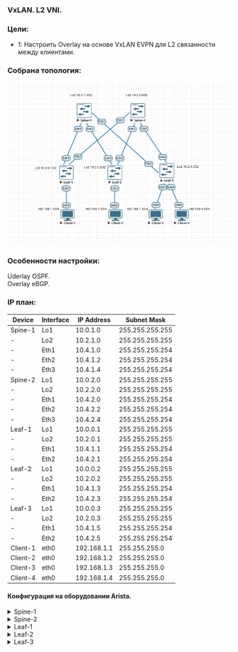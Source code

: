 ### VxLAN. L2 VNI.

### Цели:
- 1: Настроить Overlay на основе VxLAN EVPN для L2 связанности между клиентами.

### Собрана топология:
![image](main_topology_lab05.png)

### Особенности настройки:
Uderlay OSPF.<br>
Overlay eBGP.<br>

### IP план:
Device|Interface|IP Address|Subnet Mask
---|---|---|---
Spine-1|Lo1|10.0.1.0|255.255.255.255
-|Lo2|10.2.1.0|255.255.255.255
-|Eth1|10.4.1.0|255.255.255.254
-|Eth2|10.4.1.2|255.255.255.254
-|Eth3|10.4.1.4|255.255.255.254
Spine-2|Lo1|10.0.2.0|255.255.255.255
-|Lo2|10.2.2.0|255.255.255.255
-|Eth1|10.4.2.0|255.255.255.254
-|Eth2|10.4.2.2|255.255.255.254
-|Eth3|10.4.2.4|255.255.255.254
Leaf-1|Lo1|10.0.0.1|255.255.255.255
-|Lo2|10.2.0.1|255.255.255.255
-|Eth1|10.4.1.1|255.255.255.254
-|Eth2|10.4.2.1|255.255.255.254
Leaf-2|Lo1|10.0.0.2|255.255.255.255
-|Lo2|10.2.0.2|255.255.255.255
-|Eth1|10.4.1.3|255.255.255.254
-|Eth2|10.4.2.3|255.255.255.254
Leaf-3|Lo1|10.0.0.3|255.255.255.255
-|Lo2|10.2.0.3|255.255.255.255
-|Eth1|10.4.1.5|255.255.255.254
-|Eth2|10.4.2.5|255.255.255.254
Client-1|eth0|192.168.1.1|255.255.255.0
Client-2|eth0|192.168.1.2|255.255.255.0
Client-3|eth0|192.168.1.3|255.255.255.0
Client-4|eth0|192.168.1.4|255.255.255.0

#### Конфигурация на оборудовании Arista.
<details>
<summary> Spine-1 </summary>
#<br>
Spine-1#sh run<br>
! Command: show running-config<br>
! device: Spine-1 (vEOS-lab, EOS-4.29.2F)<br>
!<br>
! boot system flash:/vEOS-lab.swi<br>
!<br>
no aaa root<br>
!<br>
transceiver qsfp default-mode 4x10G<br>
!<br>
service routing protocols model multi-agent<br>
!<br>
hostname Spine-1<br>
!<br>
spanning-tree mode mstp<br>
!<br>
interface Ethernet1<br>
   description Leaf-1 | Eth1<br>
   mtu 9214<br>
   no switchport<br>
   ip address 10.4.1.0/31<br>
   ip ospf network point-to-point<br>
   ip ospf area 0.0.0.0<br>
!<br>
interface Ethernet2<br>
   description Leaf-2 | Eth1<br>
   mtu 9214<br>
   no switchport<br>
   ip address 10.4.1.2/31<br>
   ip ospf network point-to-point<br>
   ip ospf area 0.0.0.0<br>
!<br>
interface Ethernet3<br>
   description Leaf-3 | Eth1<br>
   mtu 9214<br>
   no switchport<br>
   ip address 10.4.1.4/31<br>
   ip ospf network point-to-point<br>
   ip ospf area 0.0.0.0<br>
!<br>
interface Loopback1<br>
   description Underlay<br>
   ip address 10.0.1.0/32<br>
   ip ospf area 0.0.0.0<br>
!<br>
interface Loopback2<br>
   description Overlay<br>
   ip address 10.2.1.0/32<br>
   ip ospf area 0.0.0.0<br>
!<br>
ip routing<br>
!<br>
router bgp 65000<br>
   neighbor evpn peer group<br>
   neighbor evpn next-hop-unchanged<br>
   neighbor evpn update-source Loopback2<br>
   neighbor evpn ebgp-multihop 3<br>
   neighbor evpn send-community extended<br>
   neighbor 10.2.0.1 peer group evpn<br>
   neighbor 10.2.0.1 remote-as 65001<br>
   neighbor 10.2.0.2 peer group evpn<br>
   neighbor 10.2.0.2 remote-as 65002<br>
   neighbor 10.2.0.3 peer group evpn<br>
   neighbor 10.2.0.3 remote-as 65003<br>
   !<br>
   address-family evpn<br>
      neighbor evpn activate<br>
!<br>
router ospf 1<br>
   router-id 10.0.1.0<br>
   auto-cost reference-bandwidth 10000<br>
   passive-interface default<br>
   no passive-interface Ethernet1<br>
   no passive-interface Ethernet2<br>
   no passive-interface Ethernet3<br>
   network 0.0.0.0/0 area 0.0.0.0<br>
   max-lsa 12000<br>
</details>
<details>
<summary> Spine-2 </summary>
#<br>
Spine-2#sh run<br>
! Command: show running-config<br>
! device: Spine-2 (vEOS-lab, EOS-4.29.2F)<br>
!<br>
! boot system flash:/vEOS-lab.swi<br>
!<br>
no aaa root<br>
!<br>
transceiver qsfp default-mode 4x10G<br>
!<br>
service routing protocols model multi-agent<br>
!<br>
hostname Spine-2<br>
!<br>
spanning-tree mode mstp<br>
!<br>
interface Ethernet1<br>
   description Leaf-1 | Eth1<br>
   mtu 9214<br>
   no switchport<br>
   ip address 10.4.2.0/31<br>
   ip ospf network point-to-point<br>
   ip ospf area 0.0.0.0<br>
!<br>
interface Ethernet2<br>
   description Leaf-2 | Eth1<br>
   mtu 9214<br>
   no switchport<br>
   ip address 10.4.2.2/31<br>
   ip ospf network point-to-point<br>
   ip ospf area 0.0.0.0<br>
!<br>
interface Ethernet3<br>
   description Leaf-3 | Eth1<br>
   mtu 9214<br>
   no switchport<br>
   ip address 10.4.2.4/31<br>
   ip ospf network point-to-point<br>
   ip ospf area 0.0.0.0<br>
!<br>
interface Loopback1<br>
   description Underlay<br>
   ip address 10.0.2.0/32<br>
   ip ospf area 0.0.0.0<br>
!<br>
interface Loopback2<br>
   description Overlay<br>
   ip address 10.2.2.0/32<br>
   ip ospf area 0.0.0.0<br>
!<br>
ip routing<br>
!<br>
router bgp 65000<br>
   neighbor evpn peer group<br>
   neighbor evpn next-hop-unchanged<br>
   neighbor evpn update-source Loopback2<br>
   neighbor evpn ebgp-multihop 3<br>
   neighbor evpn send-community extended<br>
   neighbor 10.2.0.1 peer group evpn<br>
   neighbor 10.2.0.1 remote-as 65001<br>
   neighbor 10.2.0.2 peer group evpn<br>
   neighbor 10.2.0.2 remote-as 65002<br>
   neighbor 10.2.0.3 peer group evpn<br>
   neighbor 10.2.0.3 remote-as 65003<br>
   !<br>
   address-family evpn<br>
      neighbor evpn activate<br>
!<br>
router ospf 1<br>
   router-id 10.0.2.0<br>
   auto-cost reference-bandwidth 10000<br>
   passive-interface default<br>
   no passive-interface Ethernet1<br>
   no passive-interface Ethernet2<br>
   no passive-interface Ethernet3<br>
   network 0.0.0.0/0 area 0.0.0.0<br>
   max-lsa 12000<br>
</details>
<details>
<summary> Leaf-1 </summary>
<br>
Leaf-1#sh run<br>
! Command: show running-config<br>
! device: Leaf-1 (vEOS-lab, EOS-4.29.2F)<br>
!<br>
! boot system flash:/vEOS-lab.swi<br>
!<br>
no aaa root<br>
!<br>
transceiver qsfp default-mode 4x10G<br>
!<br>
service routing protocols model multi-agent<br>
!<br>
hostname Leaf-1<br>
!<br>
spanning-tree mode mstp<br>
!<br>
vlan 10<br>
   name Test<br>
!<br>
interface Ethernet1<br>
   description Spine-1 | Eth1<br>
   mtu 9214<br>
   no switchport<br>
   ip address 10.4.1.1/31<br>
   ip ospf network point-to-point<br>
   ip ospf area 0.0.0.0<br>
!<br>
interface Ethernet2<br>
   description Spine-2 | Eth1<br>
   mtu 9214<br>
   no switchport<br>
   ip address 10.4.2.1/31<br>
   ip ospf network point-to-point<br>
   ip ospf area 0.0.0.0<br>
!<br>
interface Ethernet3<br>
   switchport access vlan 10<br>
!<br>
interface Loopback1<br>
   description Underlay<br>
   ip address 10.0.0.1/32<br>
   ip ospf area 0.0.0.0<br>
!<br>
interface Loopback2<br>
   description Overlay<br>
   ip address 10.2.0.1/32<br>
   ip ospf area 0.0.0.0<br>
!<br>
interface Vxlan1<br>
   vxlan source-interface Loopback2<br>
   vxlan udp-port 4789<br>
   vxlan vlan 10 vni 1010<br>
   vxlan learn-restrict any<br>
!<br>
ip routing<br>
!<br>
router bgp 65001<br>
   neighbor evpn peer group<br>
   neighbor evpn remote-as 65000<br>
   neighbor evpn update-source Loopback2<br>
   neighbor evpn ebgp-multihop 3<br>
   neighbor evpn send-community extended<br>
   neighbor 10.2.1.0 peer group evpn<br>
   neighbor 10.2.2.0 peer group evpn<br>
   !<br>
   vlan 10<br>
      rd 65001:1010<br>
      route-target both 10:1010<br>
      redistribute learned<br>
   !<br>
   address-family evpn<br>
      neighbor evpn activate<br>
   !<br>
   address-family ipv4<br>
      network 10.2.0.1/32<br>
!<br>
router ospf 1<br>
   router-id 10.0.0.1<br>
   auto-cost reference-bandwidth 10000<br>
   passive-interface default<br>
   no passive-interface Ethernet1<br>
   no passive-interface Ethernet2<br>
   network 0.0.0.0/0 area 0.0.0.0<br>
   max-lsa 12000<br>
</details>
<details>
<summary> Leaf-2 </summary>
<br>
Leaf-2#sh run<br>
! Command: show running-config<br>
! device: Leaf-2 (vEOS-lab, EOS-4.29.2F)<br>
!<br>
! boot system flash:/vEOS-lab.swi<br>
!<br>
no aaa root<br>
!<br>
transceiver qsfp default-mode 4x10G<br>
!<br>
service routing protocols model multi-agent<br>
!<br>
hostname Leaf-2<br>
!<br>
spanning-tree mode mstp<br>
!<br>
vlan 10<br>
   name Test<br>
!<br>
interface Ethernet1<br>
   description Spine-1 | Eth2<br>
   mtu 9214<br>
   no switchport<br>
   ip address 10.4.1.3/31<br>
   ip ospf network point-to-point<br>
   ip ospf area 0.0.0.0<br>
!<br>
interface Ethernet2<br>
   description Spine-2 | Eth2<br>
   mtu 9214<br>
   no switchport<br>
   ip address 10.4.2.3/31<br>
   ip ospf network point-to-point<br>
   ip ospf area 0.0.0.0<br>
!<br>
interface Ethernet3<br>
   switchport access vlan 10<br>
!<br>
interface Loopback1<br>
   description Underlay<br>
   ip address 10.0.0.2/32<br>
   ip ospf area 0.0.0.0<br>
!<br>
interface Loopback2<br>
   description Overlay<br>
   ip address 10.2.0.2/32<br>
   ip ospf area 0.0.0.0<br>
!<br>
interface Vxlan1<br>
   vxlan source-interface Loopback2<br>
   vxlan udp-port 4789<br>
   vxlan vlan 10 vni 1010<br>
   vxlan learn-restrict any<br>
!<br>
ip routing<br>
!<br>
router bgp 65002<br>
   neighbor evpn peer group<br>
   neighbor evpn remote-as 65000<br>
   neighbor evpn update-source Loopback2<br>
   neighbor evpn ebgp-multihop 3<br>
   neighbor evpn send-community extended<br>
   neighbor 10.2.1.0 peer group evpn<br>
   neighbor 10.2.2.0 peer group evpn<br>
   !<br>
   vlan 10<br>
      rd 65002:1010<br>
      route-target both 10:1010<br>
      redistribute learned<br>
   !<br>
   address-family evpn<br>
      neighbor evpn activate<br>
   !<br>
   address-family ipv4<br>
      network 10.2.0.2/32<br>
!<br>
router ospf 1<br>
   router-id 10.0.0.2<br>
   auto-cost reference-bandwidth 10000<br>
   passive-interface default<br>
   no passive-interface Ethernet1<br>
   no passive-interface Ethernet2<br>
   network 0.0.0.0/0 area 0.0.0.0<br>
   max-lsa 12000<br>
</details>
<details>
<summary> Leaf-3 </summary>
<br>
Leaf-3#sh run<br>
! Command: show running-config<br>
! device: Leaf-3 (vEOS-lab, EOS-4.29.2F)<br>
!<br>
! boot system flash:/vEOS-lab.swi<br>
!<br>
no aaa root<br>
!<br>
transceiver qsfp default-mode 4x10G<br>
!<br>
service routing protocols model multi-agent<br>
!<br>
hostname Leaf-3<br>
!<br>
spanning-tree mode mstp<br>
!<br>
vlan 10<br>
   name Test<br>
!<br>
interface Ethernet1<br>
   description Spine-1 | Eth1<br>
   mtu 9214<br>
   no switchport<br>
   ip address 10.4.1.5/31<br>
   ip ospf network point-to-point<br>
   ip ospf area 0.0.0.0<br>
!<br>
interface Ethernet2<br>
   description Spine-2 | Eth1<br>
   mtu 9214<br>
   no switchport<br>
   ip address 10.4.2.5/31<br>
   ip ospf network point-to-point<br>
   ip ospf area 0.0.0.0<br>
!<br>
interface Loopback1<br>
   description Underlay<br>
   ip address 10.0.0.3/32<br>
   ip ospf area 0.0.0.0<br>
!<br>
interface Loopback2<br>
   description Overlay<br>
   ip address 10.2.0.3/32<br>
   ip ospf area 0.0.0.0<br>
!<br>
interface Vxlan1<br>
   vxlan source-interface Loopback2<br>
   vxlan udp-port 4789<br>
   vxlan vlan 10 vni 1010<br>
   vxlan learn-restrict any<br>
!<br>
ip routing<br>
!<br>
router bgp 65003<br>
   neighbor evpn peer group<br>
   neighbor evpn remote-as 65000<br>
   neighbor evpn update-source Loopback2<br>
   neighbor evpn ebgp-multihop 3<br>
   neighbor evpn send-community extended<br>
   neighbor 10.2.1.0 peer group evpn<br>
   neighbor 10.2.2.0 peer group evpn<br>
   !<br>
   vlan 10<br>
      rd 65003:1010<br>
      route-target both 10:1010<br>
      redistribute learned<br>
   !<br>
   address-family evpn<br>
      neighbor evpn activate<br>
   !<br>
   address-family ipv4<br>
      network 10.2.0.3/32<br>
!<br>
router ospf 1<br>
   router-id 10.0.0.3<br>
   auto-cost reference-bandwidth 10000<br>
   passive-interface default<br>
   no passive-interface Ethernet1<br>
   no passive-interface Ethernet2<br>
   network 0.0.0.0/0 area 0.0.0.0<br>
   max-lsa 12000<br>
</details>
